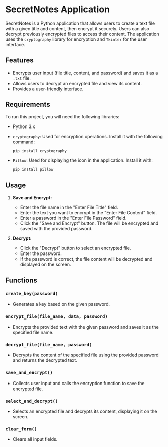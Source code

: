 # SecretNotes Application

SecretNotes is a Python application that allows users to create a text file with a given title and content, then encrypt it securely. Users can also decrypt previously encrypted files to access their content. The application uses the `cryptography` library for encryption and `Tkinter` for the user interface.

## Features

- Encrypts user input (file title, content, and password) and saves it as a `.txt` file.
- Allows users to decrypt an encrypted file and view its content.
- Provides a user-friendly interface.

## Requirements

To run this project, you will need the following libraries:

- Python 3.x
- `cryptography`: Used for encryption operations. Install it with the following command:

    ```bash
    pip install cryptography
    ```

- `Pillow`: Used for displaying the icon in the application. Install it with:

    ```bash
    pip install pillow
    ```

## Usage

1. **Save and Encrypt:**
    - Enter the file name in the "Enter File Title" field.
    - Enter the text you want to encrypt in the "Enter File Content" field.
    - Enter a password in the "Enter File Password" field.
    - Click the "Save and Encrypt" button. The file will be encrypted and saved with the provided password.

2. **Decrypt:**
    - Click the "Decrypt" button to select an encrypted file.
    - Enter the password.
    - If the password is correct, the file content will be decrypted and displayed on the screen.

## Functions

### `create_key(password)`
- Generates a key based on the given password.

### `encrypt_file(file_name, data, password)`
- Encrypts the provided text with the given password and saves it as the specified file name.

### `decrypt_file(file_name, password)`
- Decrypts the content of the specified file using the provided password and returns the decrypted text.

### `save_and_encrypt()`
- Collects user input and calls the encryption function to save the encrypted file.

### `select_and_decrypt()`
- Selects an encrypted file and decrypts its content, displaying it on the screen.

### `clear_form()`
- Clears all input fields.
